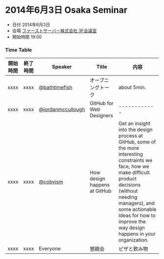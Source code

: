 2014年6月3日 Osaka Seminar
====================

* 日付 2014年6月3日
* 会場 [ファーストサーバー株式会社 3F会議室](https://goo.gl/maps/x90rh)
* 開始時間 19:00


### Time Table ###


| 開始時間 | 終了時間 | Speaker | Title | 内容 |
| ------------ | ------------- | ------------ | ------------ | ------------ |
| xxxx | xxxx | [@bathtimefish](https://github.com/bathtimefish) | オープニングトーク | about 5min. |
| xxxx | xxxx | [@jordanmccullough](https://github.com/jordanmccullough) | GitHub for Web Designers | ------------ |
| xxxx | xxxx  | [@cobyism](github.com/cobyism) | How design happens at GitHub | Get an insight into the design process at GitHub, some of the more interesting constraints we face, how we make difficult product decisions (without needing managers), and some actionable ideas for how to improve the way design happens in your organization. |
| xxxx | xxxx | Everyone | 懇親会 | ピザと飲み物 |

